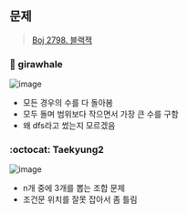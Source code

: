 ## 문제
> [Boj 2798. 블랙잭](https://www.acmicpc.net/problem/2798)


### :whale: girawhale

![image](https://user-images.githubusercontent.com/48428699/91522468-48138a00-e935-11ea-9cf3-7a8865c8942a.png)

- 모든 경우의 수를 다 돌아봄 
- 모두 돌며 범위보다 작으면서 가장 큰 수를 구함
- 왜 dfs라고 썼는지 모르겠음

### :octocat: Taekyung2
![image](https://user-images.githubusercontent.com/37056992/91627681-fbdb4f00-e9f3-11ea-9e09-994f0aeb0555.png)

- n개 중에 3개를 뽑는 조합 문제
- 조건문 위치를 잘못 잡아서 좀 틀림 